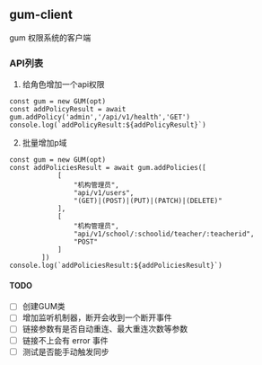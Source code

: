 ## gum-client
gum 权限系统的客户端

### API列表
1. 给角色增加一个api权限
```
const gum = new GUM(opt)
const addPolicyResult = await gum.addPolicy('admin','/api/v1/health','GET')
console.log(`addPolicyResult:${addPolicyResult}`)
```
2. 批量增加p域
```
const gum = new GUM(opt)
const addPoliciesResult = await gum.addPolicies([
            [
                "机构管理员",
                "api/v1/users",
                "(GET)|(POST)|(PUT)|(PATCH)|(DELETE)"
            ],
            [
                "机构管理员",
                "api/v1/school/:schoolid/teacher/:teacherid",
                "POST"
            ]
        ])
console.log(`addPoliciesResult:${addPoliciesResult}`)
```

#### TODO
- [ ] 创建GUM类
- [ ] 增加监听机制器，断开会收到一个断开事件
- [ ] 链接参数有是否自动重连、最大重连次数等参数
- [ ] 链接不上会有 error 事件
- [ ] 测试是否能手动触发同步